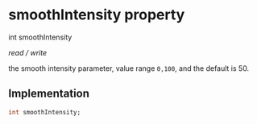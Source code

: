 


# smoothIntensity property







int smoothIntensity
  
_<span class="feature">read / write</span>_



<p>the smooth intensity parameter, value range <code>0,100</code>, and the default is 50.</p>



## Implementation

```dart
int smoothIntensity;
```







